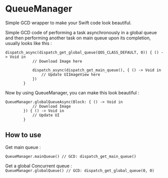 # QueueManager
Simple GCD wrapper to make your Swift code look beautiful.

Simple GCD code of performing a task asynchronously in a global queue and then performing another task on main queue upon its completion, usually looks like this :  
```
dispatch_async(dispatch_get_global_queue(QOS_CLASS_DEFAULT, 0)) { () -> Void in
            // Download Image here
            
            dispatch_async(dispatch_get_main_queue(), { () -> Void in
                // Update UIImageView here
            })
        }  
```
  
Now by using QueueManager, you can make this look beautiful :  
```  
QueueManager.globalQueueAsync(Block: { () -> Void in
            // Download Image
        }) { () -> Void in
            // Update UI
        }  
```

## How to use
Get main queue :  
```  
QueueManager.mainQueue() // GCD: dispatch_get_main_queue()  
```
Get a global Concurrent queue :  
```QueueManager.globalQueue() // GCD: dispatch_get_global_queue(0, 0)```



